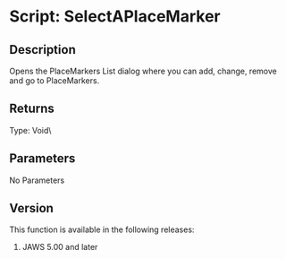 # Script: SelectAPlaceMarker

## Description

Opens the PlaceMarkers List dialog where you can add, change, remove and
go to PlaceMarkers.

## Returns

Type: Void\

## Parameters

No Parameters

## Version

This function is available in the following releases:

1.  JAWS 5.00 and later
